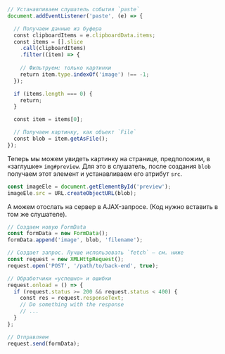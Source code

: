 ```javascript
// Устанавливаем слушатель события `paste`
document.addEventListener('paste', (e) => {

  // Получаем данные из буфера
  const clipboardItems = e.clipboardData.items;
  const items = [].slice
    .call(clipboardItems)
    .filter((item) => {
    
    // Фильтруем: только картинки
    return item.type.indexOf('image') !== -1;
  });

  if (items.length === 0) {
    return;
  }

  const item = items[0];

  // Получаем картинку, как объект `File`
  const blob = item.getAsFile();
});
```

Теперь мы можем увидеть картинку на странице, предположим, в «заглушке» `img#preview`. Для это в слушатель, после создания `blob` получаем этот элемент и устанавливаем его атрибут `src`.

```javascript
const imageEle = document.getElementById('preview');
imageEle.src = URL.createObjectURL(blob);
```

А можем отослать на сервер в AJAX-запросе. (Код нужно вставить в том же слушателе).

```javascript
// Создаем новую FormData
const formData = new FormData();
formData.append('image', blob, 'filename');

// Создает запрос. Лучше использовать `fetch` — см. ниже
const request = new XMLHttpRequest();
request.open('POST', '/path/to/back-end', true);

// Обработчики «успешно» и ошибки
request.onload = () => {
  if (request.status >= 200 && request.status < 400) {
    const res = request.responseText;
    // Do something with the response
    // ...
  }
};

// Отправляем
request.send(formData);
```
